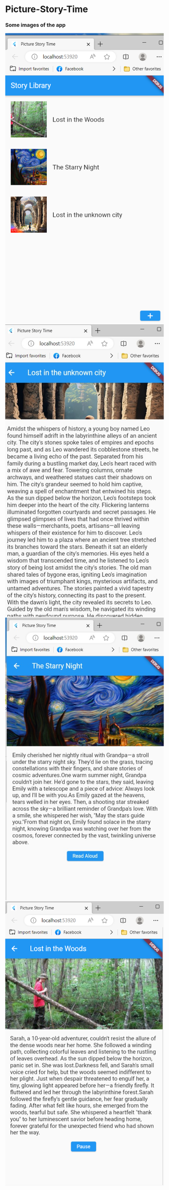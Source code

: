 # Picture-Story-Time

### Some images of the app
![home-page](https://github.com/Mominur-sumon/Picture-Story-Time/blob/master/img/home_page.jpg)
![story-page](https://github.com/Mominur-sumon/Picture-Story-Time/blob/master/img/story_page.jpg)
![read-aloud](https://github.com/Mominur-sumon/Picture-Story-Time/blob/master/img/read_aloud.jpg)
![pause](https://github.com/Mominur-sumon/Picture-Story-Time/blob/master/img/pause.jpg)
